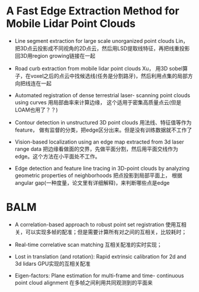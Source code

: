 # A Fast Edge Extraction Method for Mobile Lidar Point Clouds

- Line segment extraction for large scale unorganized point clouds
Lin，把3D点云投影成不同视角的2D点云，然后用LSD提取线特征，再把线重投影回3D用region growing链接在一起

- Road curb extraction from mobile lidar point clouds
Xu， 用3D sobel算子，在voxel之后的点云中找候选线(任务是分割路牙)，然后利用点集的局部方向把线连在一起

- Automated registration of dense terrestrial laser- scanning point clouds using curves
用局部曲率来计算边缘， 这个适用于密集高质量点云(但是LOAM也用了？？)

- Contour detection in unstructured 3D point clouds
用法线、特征值等作为feature， 做有监督的分类，把edge区分出来。但是没有训练数据就不工作了

- Vision-based localization using an edge map extracted from 3d laser range data
把边缘看做面的交界，先做平面分割，然后用平面交线作为edge。这个方法在小平面处不工作。

- Edge detection and feature line tracing in 3D-point clouds by analyzing geometric properties of neighborhoods
把点投影到局部平面上， 根据angular gap(一种度量，论文里有详细解释)，来判断哪些点是edge

# BALM
- A correlation-based approach to robust point set registration
使用互相关，可以实现多帧的配准；但是需要计算所有对之间的互相关，比较耗时；

- Real-time correlative scan matching
互相关配准的实时实现；

- Lost in translation (and rotation): Rapid extrinsic calibration for 2d and 3d lidars
GPU实现的互相关配准

- Eigen-factors: Plane estimation for multi-frame and time- continuous point cloud alignment
在多帧之间利用共同观测到的平面来